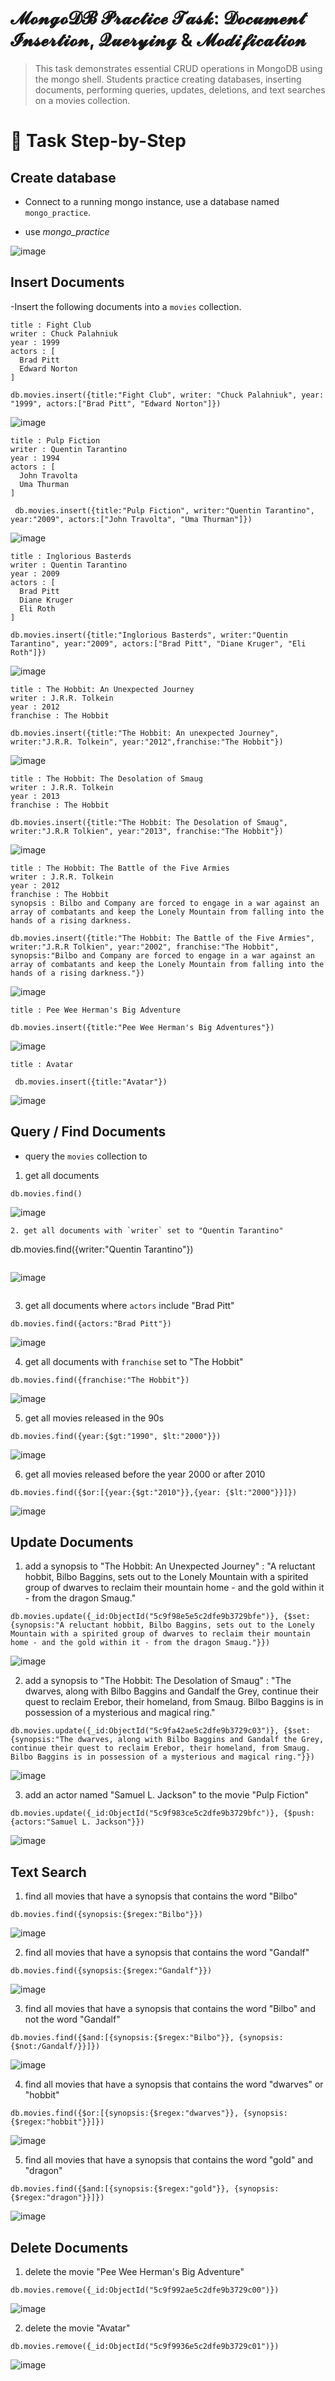# 𝓜𝓸𝓷𝓰𝓸𝓓𝓑 𝓟𝓻𝓪𝓬𝓽𝓲𝓬𝓮 𝓣𝓪𝓼𝓴: 𝓓𝓸𝓬𝓾𝓶𝓮𝓷𝓽 𝓘𝓷𝓼𝓮𝓻𝓽𝓲𝓸𝓷, 𝓠𝓾𝓮𝓻𝔂𝓲𝓷𝓰 & 𝓜𝓸𝓭𝓲𝓯𝓲𝓬𝓪𝓽𝓲𝓸𝓷  
> This task demonstrates essential CRUD operations in MongoDB using the mongo shell. Students practice creating databases, inserting documents, performing queries, updates, deletions, and text searches on a movies collection.

# 🧩 Task Step-by-Step

## Create database
- Connect to a running mongo instance, use a database named `mongo_practice`.

- use *mongo_practice*

![image](https://github.com/user-attachments/assets/f6eecad4-bc48-4666-8eb2-9f40683565f9)

## Insert Documents

-Insert the following documents into a `movies` collection.

```
title : Fight Club
writer : Chuck Palahniuk
year : 1999
actors : [
  Brad Pitt
  Edward Norton
]
```
```
db.movies.insert({title:"Fight Club", writer: "Chuck Palahniuk", year: "1999", actors:["Brad Pitt", "Edward Norton"]})
```
![image](https://github.com/user-attachments/assets/b1b628fc-e4f4-44fd-8b71-0f542e383180)

```
title : Pulp Fiction
writer : Quentin Tarantino
year : 1994
actors : [
  John Travolta
  Uma Thurman
]
```
```
 db.movies.insert({title:"Pulp Fiction", writer:"Quentin Tarantino", year:"2009", actors:["John Travolta", "Uma Thurman"]})
```
![image](https://github.com/user-attachments/assets/92911b5f-0bd6-4395-a687-92f0b50c5bc1)

```
title : Inglorious Basterds
writer : Quentin Tarantino
year : 2009
actors : [
  Brad Pitt
  Diane Kruger
  Eli Roth
]
```
```
db.movies.insert({title:"Inglorious Basterds", writer:"Quentin Tarantino", year:"2009", actors:["Brad Pitt", "Diane Kruger", "Eli Roth"]})
```
![image](https://github.com/user-attachments/assets/e6584120-10e6-4fff-8873-26a2667806e7)

```
title : The Hobbit: An Unexpected Journey
writer : J.R.R. Tolkein
year : 2012
franchise : The Hobbit
```
```
db.movies.insert({title:"The Hobbit: An unexpected Journey", writer:"J.R.R. Tolkein", year:"2012",franchise:"The Hobbit"})
```
![image](https://github.com/user-attachments/assets/4d7ec667-803e-4801-b091-a16f756e20c6)

```
title : The Hobbit: The Desolation of Smaug
writer : J.R.R. Tolkein
year : 2013
franchise : The Hobbit
```
```
db.movies.insert({title:"The Hobbit: The Desolation of Smaug", writer:"J.R.R Tolkien", year:"2013", franchise:"The Hobbit"})
```
![image](https://github.com/user-attachments/assets/06ad5489-b986-4dbd-b555-5eedae7bd34f)

```
title : The Hobbit: The Battle of the Five Armies
writer : J.R.R. Tolkein
year : 2012
franchise : The Hobbit
synopsis : Bilbo and Company are forced to engage in a war against an array of combatants and keep the Lonely Mountain from falling into the hands of a rising darkness.
```
```
db.movies.insert({title:"The Hobbit: The Battle of the Five Armies", writer:"J.R.R Tolkien", year:"2002", franchise:"The Hobbit", synopsis:"Bilbo and Company are forced to engage in a war against an array of combatants and keep the Lonely Mountain from falling into the hands of a rising darkness."})
```
![image](https://github.com/user-attachments/assets/6ed6625b-5709-4f91-ac3c-53c56c575ef1)

```
title : Pee Wee Herman's Big Adventure
```
```
db.movies.insert({title:"Pee Wee Herman's Big Adventures"})
```
![image](https://github.com/user-attachments/assets/9353d711-a2be-43d0-97cd-79f54655b56d)

```
title : Avatar
```
```
 db.movies.insert({title:"Avatar"})
```

![image](https://github.com/user-attachments/assets/baeb858b-42a9-4157-bf27-91bcf5166ce3)

## Query / Find Documents

- query the `movies` collection to

1. get all documents
```
db.movies.find()
```
![image](https://github.com/user-attachments/assets/650d4b8a-6ee4-4fec-8aa5-556db602abe2)

```
2. get all documents with `writer` set to "Quentin Tarantino"
```
db.movies.find({writer:"Quentin Tarantino"})
```
```
![image](https://github.com/user-attachments/assets/3733e11b-5339-407a-8001-2a1e55b4c360)
```
```
3. get all documents where `actors` include "Brad Pitt"
```
db.movies.find({actors:"Brad Pitt"})
```
![image](https://github.com/user-attachments/assets/b64a9c7b-b372-405a-b82e-c003bde90fd5)

4. get all documents with `franchise` set to "The Hobbit"
```
db.movies.find({franchise:"The Hobbit"})
```
![image](https://github.com/user-attachments/assets/c4093771-b19b-4e5a-8eae-bd1e68bc19ba)

5. get all movies released in the 90s
```
db.movies.find({year:{$gt:"1990", $lt:"2000"}})
```
![image](https://github.com/user-attachments/assets/d83a73d2-ec6c-45a1-ab7c-3a881c40327d)

6. get all movies released before the year 2000 or after 2010
```
db.movies.find({$or:[{year:{$gt:"2010"}},{year: {$lt:"2000"}}]})
```
![image](https://github.com/user-attachments/assets/fa451371-a1bd-4e8e-afe6-1b5ede363b9d)


## Update Documents

1. add a synopsis to "The Hobbit: An Unexpected Journey" : "A reluctant hobbit, Bilbo Baggins, sets out to the Lonely Mountain with a spirited group of dwarves to reclaim their mountain home - and the gold within it - from the dragon Smaug."
```
db.movies.update({_id:ObjectId("5c9f98e5e5c2dfe9b3729bfe")}, {$set:{synopsis:"A reluctant hobbit, Bilbo Baggins, sets out to the Lonely Mountain with a spirited group of dwarves to reclaim their mountain home - and the gold within it - from the dragon Smaug."}})

```
![image](https://github.com/user-attachments/assets/8e8b9751-4a9e-45cb-ab93-99194c6561f3)


2. add a synopsis to "The Hobbit: The Desolation of Smaug" : "The dwarves, along with Bilbo Baggins and Gandalf the Grey, continue their quest to reclaim Erebor, their homeland, from Smaug. Bilbo Baggins is in possession of a mysterious and magical ring."

```
db.movies.update({_id:ObjectId("5c9fa42ae5c2dfe9b3729c03")}, {$set:{synopsis:"The dwarves, along with Bilbo Baggins and Gandalf the Grey, continue their quest to reclaim Erebor, their homeland, from Smaug. Bilbo Baggins is in possession of a mysterious and magical ring."}})
```
![image](https://github.com/user-attachments/assets/648f84d9-f7fc-4e8c-aeab-df3503667aea)

3. add an actor named "Samuel L. Jackson" to the movie "Pulp Fiction"
```
db.movies.update({_id:ObjectId("5c9f983ce5c2dfe9b3729bfc")}, {$push:{actors:"Samuel L. Jackson"}})
```
![image](https://github.com/user-attachments/assets/6261edfb-b473-44fb-b884-da092ffdb4b7)


## Text Search

1. find all movies that have a synopsis that contains the word "Bilbo"
```
db.movies.find({synopsis:{$regex:"Bilbo"}})
```
![image](https://github.com/user-attachments/assets/0c7d2b37-ed86-4f90-a7cc-463a8643cb09)

2. find all movies that have a synopsis that contains the word "Gandalf"
```
db.movies.find({synopsis:{$regex:"Gandalf"}})
```
![image](https://github.com/user-attachments/assets/0d9d7363-684c-4947-9052-121575f882da)


3. find all movies that have a synopsis that contains the word "Bilbo" and not the word "Gandalf"
```
db.movies.find({$and:[{synopsis:{$regex:"Bilbo"}}, {synopsis:{$not:/Gandalf/}}]})
```
![image](https://github.com/user-attachments/assets/92eeef7f-a83f-4927-ab74-debe455735df)

4. find all movies that have a synopsis that contains the word "dwarves" or "hobbit"
```
db.movies.find({$or:[{synopsis:{$regex:"dwarves"}}, {synopsis:{$regex:"hobbit"}}]})
```
![image](https://github.com/user-attachments/assets/8dc1a653-b5ae-4f60-ba35-6ed355f68838)

5. find all movies that have a synopsis that contains the word "gold" and "dragon"
```
db.movies.find({$and:[{synopsis:{$regex:"gold"}}, {synopsis:{$regex:"dragon"}}]})
```
![image](https://github.com/user-attachments/assets/cb9494fc-e5cd-44e0-a985-03d42a7d7e8a)

## Delete Documents

1. delete the movie "Pee Wee Herman's Big Adventure"
```
db.movies.remove({_id:ObjectId("5c9f992ae5c2dfe9b3729c00")})
```
![image](https://github.com/user-attachments/assets/c55ec0c0-8727-4940-8b22-387c48248e48)

2. delete the movie "Avatar"
```
db.movies.remove({_id:ObjectId("5c9f9936e5c2dfe9b3729c01")})
```
![image](https://github.com/user-attachments/assets/df8da351-1205-46e0-9c9f-d9395b777289)



